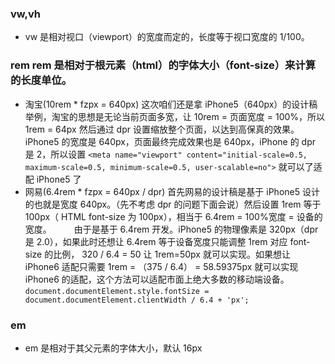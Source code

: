 ### vw,vh

- vw 是相对视口（viewport）的宽度而定的，长度等于视口宽度的 1/100。

### rem rem 是相对于根元素（html）的字体大小（font-size）来计算的长度单位。

- 淘宝(10rem \* fzpx = 640px) 这次咱们还是拿 iPhone5（640px）的设计稿举例，淘宝的思想是无论当前页面多宽，让 10rem = 页面宽度 = 100%，所以 1rem = 64px 然后通过 dpr 设置缩放整个页面，以达到高保真的效果。
    iPhone5 的宽度是 640px，页面最终完成效果也是 640px，iPhone 的 dpr 是 2，所以设置 `<meta name="viewport" content="initial-scale=0.5, maximum-scale=0.5, minimum-scale=0.5, user-scalable=no">` 就可以了适配 iPhone5 了
- 网易(6.4rem \* fzpx = 640px / dpr) 首先网易的设计稿是基于 iPhone5 设计的也就是宽度 640px。（先不考虑 dpr 的问题下面会说）然后设置 1rem 等于 100px（ HTML font-size 为 100px），相当于 6.4rem = 100%宽度 = 设备的宽度。
     由于是基于 6.4rem 开发。iPhone5 的物理像素是 320px（dpr 是 2.0），如果此时还想让 6.4rem 等于设备宽度只能调整 1rem 对应 font-size 的比例， 320 / 6.4 = 50 让 1rem=50px 就可以实现。如果想让 iPhone6 适配只需要 1rem = （375 / 6.4） = 58.59375px 就可以实现 iPhone6 的适配，这个方法可以适配市面上绝大多数的移动端设备。 `document.documentElement.style.fontSize = document.documentElement.clientWidth / 6.4 + 'px';`

### em

- em 是相对于其父元素的字体大小，默认 16px

